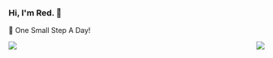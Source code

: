 ### Hi, I'm Red. 👋

🌱 One Small Step A Day!

<div>
<img align="left" src="https://github-readme-stats.vercel.app/api?username=lvshaokang&show_icons=true&hide_border=true">
<img align="right" src="https://github-readme-stats.vercel.app/api/top-langs/?username=lvshaokang&hide_border=true">
</div>

<!--
**lvshaokang/lvshaokang** is a ✨ _special_ ✨ repository because its `README.md` (this file) appears on your GitHub profile.

Here are some ideas to get you started:

- 🔭 I’m currently working on ...
- 🌱 I’m currently learning ...
- 👯 I’m looking to collaborate on ...
- 🤔 I’m looking for help with ...
- 💬 Ask me about ...
- 📫 How to reach me: ...
- 😄 Pronouns: ...
- ⚡ Fun fact: ...
-->